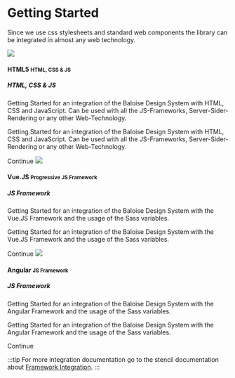 # Getting Started

Since we use css stylesheets and standard web components the library can be integrated in almost any web technology.

<ClientOnly> 
<div class="bal-app">
  <bal-card class="my-5">
    <bal-card-head>
      <img src="https://cdn.iconscout.com/icon/free/png-512/html5-10-569380.png" >
      <div>
        <h4 class="title is-size-4">HTML5 <small class="is-hidden-touch">HTML, CSS & JS</small></h4>
        <h5 class="subtitle is-size-5 is-hidden-desktop">HTML, CSS & JS</h5>
        <p class="has-text-blue-light-text is-hidden-touch">Getting Started for an integration of the Baloise Design System with HTML, CSS and JavaScript. Can be used with all the JS-Frameworks, Server-Sider-Rendering or any other Web-Technology.</p>
      </div>
    </bal-card-head>
    <bal-card-content class="is-hidden-desktop">
      <p class="has-text-blue-light-text">Getting Started for an integration of the Baloise Design System with HTML, CSS and JavaScript. Can be used with all the JS-Frameworks, Server-Sider-Rendering or any other Web-Technology.</p>
    </bal-card-content>
    <bal-card-button icon-right="nav-go-right" link href="/components/essentials/html5.html">Continue</bal-card-button>
  </bal-card>
  <bal-card class="my-5">
    <bal-card-head>
      <img src="https://vuejs.org/images/logo.png" >
      <div>
        <h4 class="title is-size-4">Vue.JS <small class="is-hidden-touch">Progressive JS Framework</small></h4>
        <h5 class="subtitle is-size-5 is-hidden-desktop">JS Framework</h5>
        <p class="has-text-blue-light-text is-hidden-touch">Getting Started for an integration of the Baloise Design System with the Vue.JS Framework and the usage of the Sass variables.</p>
      </div>
    </bal-card-head>
    <bal-card-content class="is-hidden-desktop">
      <p class="has-text-blue-light-text">Getting Started for an integration of the Baloise Design System with the Vue.JS Framework and the usage of the Sass variables.</p>
    </bal-card-content>
    <bal-card-button icon-right="nav-go-right" link href="/components/essentials/vue.html">Continue</bal-card-button>
  </bal-card>
  <bal-card class="my-5">
    <bal-card-head>
      <img src="https://angular.io/assets/images/logos/angular/angular.svg" >
      <div>
        <h4 class="title is-size-4">Angular <small class="is-hidden-touch">JS Framework</small></h4>
        <h5 class="subtitle is-size-5 is-hidden-desktop">JS Framework</h5>
        <p class="has-text-blue-light-text is-hidden-touch">Getting Started for an integration of the Baloise Design System with the Angular Framework and the usage of the Sass variables.</p>
      </div>
    </bal-card-head>
    <bal-card-content class="is-hidden-desktop">
      <p class="has-text-blue-light-text">Getting Started for an integration of the Baloise Design System with the Angular Framework and the usage of the Sass variables.</p>
    </bal-card-content>
    <bal-card-button icon-right="nav-go-right" link href="/components/essentials/angular.html">Continue</bal-card-button>
  </bal-card>
</div>
</ClientOnly>

:::tip
For more integration documentation go to the stencil documentation about [Framework Integration](https://stenciljs.com/docs/overview).
:::
